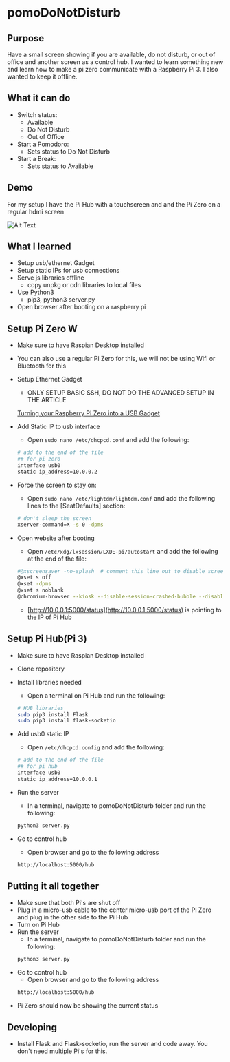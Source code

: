 # pomoDoNotDisturb
## Purpose

Have a small screen showing if you are available, do not disturb, or out of office and another screen as a control hub. I wanted to learn something new and learn how to make a pi zero communicate with a Raspberry Pi 3. I also wanted to keep it offline.

## What it can do

- Switch status:
    - Available
    - Do Not Disturb
    - Out of Office
- Start a Pomodoro:
    - Sets status to Do Not Disturb
- Start a Break:
    - Sets status to Available

## Demo

For my setup I have the Pi Hub with a touchscreen and and the Pi Zero on a regular hdmi screen

![Alt Text](/media/demo.gif)

## What I learned

- Setup usb/ethernet Gadget
- Setup static IPs for usb connections
- Serve js libraries offline
    - copy unpkg or cdn libraries to local files
- Use Python3
  - pip3, python3 server.py
- Open browser after booting on a raspberry pi

## Setup Pi Zero W
- Make sure to have Raspian Desktop installed
- You can also use a regular Pi Zero for this, we will not be using Wifi or Bluetooth for this
- Setup Ethernet Gadget
    - ONLY SETUP BASIC SSH, DO NOT DO THE ADVANCED SETUP IN THE ARTICLE

    [Turning your Raspberry PI Zero into a USB Gadget](https://learn.adafruit.com/turning-your-raspberry-pi-zero-into-a-usb-gadget/ethernet-gadget)

- Add Static IP to usb interface
    - Open `sudo nano /etc/dhcpcd.conf` and add the following:
    ```bash
    # add to the end of the file
    ## for pi zero
    interface usb0
    static ip_address=10.0.0.2
    ```    

- Force the screen to stay on:
    - Open `sudo nano /etc/lightdm/lightdm.conf` and add the following lines to the [SeatDefaults] section:
    ```bash
    # don't sleep the screen
    xserver-command=X -s 0 -dpms
    ```

- Open website after booting
    - Open `/etc/xdg/lxsession/LXDE-pi/autostart` and add the following at the end of the file:
    ```bash
    #@xscreensaver -no-splash  # comment this line out to disable screensaver
    @xset s off
    @xset -dpms
    @xset s noblank
    @chromium-browser --kiosk --disable-session-crashed-bubble --disable-infobars --app=http://10.0.0.1:5000/status
    ```
  - [http://10.0.0.1:5000/status](http://10.0.0.1:5000/status) is pointing to the IP of Pi Hub

## Setup Pi Hub(Pi 3)
- Make sure to have Raspian Desktop installed
- Clone repository
- Install libraries needed
    - Open a terminal on Pi Hub and run the following:
    ```bash
    # HUB libraries
    sudo pip3 install Flask
    sudo pip3 install flask-socketio
    ```

- Add usb0 static IP
    - Open `/etc/dhcpcd.config`  and add the following:
    ```bash
    # add to the end of the file
    ## for pi hub
    interface usb0
    static ip_address=10.0.0.1
    ```            

- Run the server
    - In a terminal, navigate to pomoDoNotDisturb folder and run the following:
    ```bash
    python3 server.py
    ```

- Go to control hub
    - Open browser and go to the following address
    ```bash
    http://localhost:5000/hub
    ```

## Putting it all together

- Make sure that both Pi's are shut off
- Plug in a micro-usb cable to the center micro-usb port of the Pi Zero and plug in the other side to the Pi Hub
- Turn on Pi Hub
- Run the server
    - In a terminal, navigate to pomoDoNotDisturb folder and run the following:
    ```bash
    python3 server.py
    ```
- Go to control hub
    - Open browser and go to the following address
    ```bash
    http://localhost:5000/hub
    ```
- Pi Zero should now be showing the current status

## Developing

- Install Flask and Flask-socketio, run the server and code away. You don't need multiple Pi's for this.
